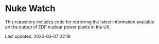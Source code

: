# Nuke Watch

This repository includes code for retrieving the latest information available on the output of EDF nuclear power plants in the UK.

Last updated: 2025-03-07 02:18